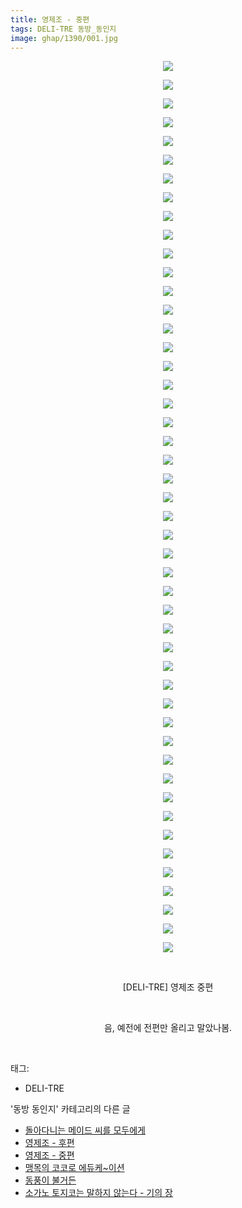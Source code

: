 ```yaml
---
title: 영제조 - 중편
tags: DELI-TRE 동방_동인지
image: ghap/1390/001.jpg
---
```

<div class="article">
<p style="text-align: center; clear: none; float: none;"><img src="{{ site.nasurl }}/ghap/1390/001.jpg"/></p>
<p style="text-align: center; clear: none; float: none;"><img src="{{ site.nasurl }}/ghap/1390/002.jpg"/></p>
<p style="text-align: center; clear: none; float: none;"><img src="{{ site.nasurl }}/ghap/1390/003.jpg"/></p>
<p style="text-align: center; clear: none; float: none;"><img src="{{ site.nasurl }}/ghap/1390/004.jpg"/></p>
<p style="text-align: center; clear: none; float: none;"><img src="{{ site.nasurl }}/ghap/1390/005.jpg"/></p>
<p style="text-align: center; clear: none; float: none;"><img src="{{ site.nasurl }}/ghap/1390/006.jpg"/></p>
<p style="text-align: center; clear: none; float: none;"><img src="{{ site.nasurl }}/ghap/1390/007.jpg"/></p>
<p style="text-align: center; clear: none; float: none;"><img src="{{ site.nasurl }}/ghap/1390/008.jpg"/></p>
<p style="text-align: center; clear: none; float: none;"><img src="{{ site.nasurl }}/ghap/1390/009.jpg"/></p>
<p style="text-align: center; clear: none; float: none;"><img src="{{ site.nasurl }}/ghap/1390/010.jpg"/></p>
<p style="text-align: center; clear: none; float: none;"><img src="{{ site.nasurl }}/ghap/1390/011.jpg"/></p>
<p style="text-align: center; clear: none; float: none;"><img src="{{ site.nasurl }}/ghap/1390/012.jpg"/></p>
<p style="text-align: center; clear: none; float: none;"><img src="{{ site.nasurl }}/ghap/1390/013.jpg"/></p>
<p style="text-align: center; clear: none; float: none;"><img src="{{ site.nasurl }}/ghap/1390/014.jpg"/></p>
<p style="text-align: center; clear: none; float: none;"><img src="{{ site.nasurl }}/ghap/1390/015.jpg"/></p>
<p style="text-align: center; clear: none; float: none;"><img src="{{ site.nasurl }}/ghap/1390/016.jpg"/></p>
<p style="text-align: center; clear: none; float: none;"><img src="{{ site.nasurl }}/ghap/1390/017.jpg"/></p>
<p style="text-align: center; clear: none; float: none;"><img src="{{ site.nasurl }}/ghap/1390/018.jpg"/></p>
<p style="text-align: center; clear: none; float: none;"><img src="{{ site.nasurl }}/ghap/1390/019.jpg"/></p>
<p style="text-align: center; clear: none; float: none;"><img src="{{ site.nasurl }}/ghap/1390/020.jpg"/></p>
<p style="text-align: center; clear: none; float: none;"><img src="{{ site.nasurl }}/ghap/1390/021.jpg"/></p>
<p style="text-align: center; clear: none; float: none;"><img src="{{ site.nasurl }}/ghap/1390/022.jpg"/></p>
<p style="text-align: center; clear: none; float: none;"><img src="{{ site.nasurl }}/ghap/1390/023.jpg"/></p>
<p style="text-align: center; clear: none; float: none;"><img src="{{ site.nasurl }}/ghap/1390/024.jpg"/></p>
<p style="text-align: center; clear: none; float: none;"><img src="{{ site.nasurl }}/ghap/1390/025.jpg"/></p>
<p style="text-align: center; clear: none; float: none;"><img src="{{ site.nasurl }}/ghap/1390/026.jpg"/></p>
<p style="text-align: center; clear: none; float: none;"><img src="{{ site.nasurl }}/ghap/1390/027.jpg"/></p>
<p style="text-align: center; clear: none; float: none;"><img src="{{ site.nasurl }}/ghap/1390/028.jpg"/></p>
<p style="text-align: center; clear: none; float: none;"><img src="{{ site.nasurl }}/ghap/1390/029.jpg"/></p>
<p style="text-align: center; clear: none; float: none;"><img src="{{ site.nasurl }}/ghap/1390/030.jpg"/></p>
<p style="text-align: center; clear: none; float: none;"><img src="{{ site.nasurl }}/ghap/1390/031.jpg"/></p>
<p style="text-align: center; clear: none; float: none;"><img src="{{ site.nasurl }}/ghap/1390/032.jpg"/></p>
<p style="text-align: center; clear: none; float: none;"><img src="{{ site.nasurl }}/ghap/1390/033.jpg"/></p>
<p style="text-align: center; clear: none; float: none;"><img src="{{ site.nasurl }}/ghap/1390/034.jpg"/></p>
<p style="text-align: center; clear: none; float: none;"><img src="{{ site.nasurl }}/ghap/1390/035.jpg"/></p>
<p style="text-align: center; clear: none; float: none;"><img src="{{ site.nasurl }}/ghap/1390/036.jpg"/></p>
<p style="text-align: center; clear: none; float: none;"><img src="{{ site.nasurl }}/ghap/1390/037.jpg"/></p>
<p style="text-align: center; clear: none; float: none;"><img src="{{ site.nasurl }}/ghap/1390/038.jpg"/></p>
<p style="text-align: center; clear: none; float: none;"><img src="{{ site.nasurl }}/ghap/1390/039.jpg"/></p>
<p style="text-align: center; clear: none; float: none;"><img src="{{ site.nasurl }}/ghap/1390/040.jpg"/></p>
<p style="text-align: center; clear: none; float: none;"><img src="{{ site.nasurl }}/ghap/1390/041.jpg"/></p>
<p style="text-align: center; clear: none; float: none;"><img src="{{ site.nasurl }}/ghap/1390/042.jpg"/></p>
<p style="text-align: center; clear: none; float: none;"><img src="{{ site.nasurl }}/ghap/1390/043.jpg"/></p>
<p style="text-align: center; clear: none; float: none;"><img src="{{ site.nasurl }}/ghap/1390/044.jpg"/></p>
<p style="text-align: center; clear: none; float: none;"><img src="{{ site.nasurl }}/ghap/1390/045.jpg"/></p>
<p style="text-align: center; clear: none; float: none;"><img src="{{ site.nasurl }}/ghap/1390/046.jpg"/></p>
<p style="text-align: center; clear: none; float: none;"><img src="{{ site.nasurl }}/ghap/1390/047.jpg"/></p>
<p style="text-align: center; clear: none; float: none;"><img src="{{ site.nasurl }}/ghap/1390/048.jpg"/></p>
<p style="text-align: center; clear: none; float: none;"><br/></p>
<p style="text-align: center; clear: none; float: none;">[DELI-TRE] 영제조 중편</p>
<p style="text-align: center; clear: none; float: none;"><br/></p>
<p style="text-align: center; clear: none; float: none;">음, 예전에 전편만 올리고 말았나봄.</p>
<p><br/></p>
</div><div class="tagTrail">
<p>태그: </p>
<ul>
<li>DELI-TRE</li>
</ul>
</div><div class="another">
<p>'동방 동인지' 카테고리의 다른 글</p>
<ul>
<li><a href="/2016-08-07-ghap_1393">돌아다니는 메이드 씨를 모두에게</a></li>
<li><a href="/2016-08-07-ghap_1391">영제조 - 후편</a></li>
<li><a href="/2016-08-07-ghap_1390">영제조 - 중편</a></li>
<li><a href="/2016-08-07-ghap_1389">맹목의 코코로 에듀케~이션</a></li>
<li><a href="/2016-08-07-ghap_1388">동풍이 불거든</a></li>
<li><a href="/2016-08-06-ghap_1387">소가노 토지코는 말하지 않는다 - 기의 장</a></li>
</ul>
</div><div class="cb_module cb_fluid">
<div class="cb_wrt cb_profile">
</div><!-- commentList close -->
</div>